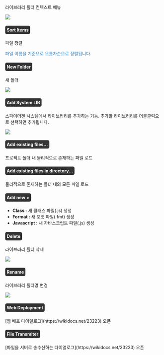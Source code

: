 <link href="https://cdn.jsdelivr.net/npm/bootstrap-icons/font/bootstrap-icons.css" rel="stylesheet">
 <style>
 .aaqa {
  color:white;
  background-color: #333333;
  display:table;
  padding:5px;
  border-radius : 5px;
 }
  .bbqa {
	 color:#337ab7;
 }

 </style>

라이브러리 폴더 컨텍스트 메뉴

![](https://wikidocs.net/images/page/23226/%EC%8A%A4%ED%81%AC%EB%A6%B0%EC%83%B7_2025-02-03_112155.png)

<h4 class="aaqa"><i class="bi bi-file-earmark-excel-fill"></i> Sort Items </h4>
파일 정렬
<p class="bbqa">파일 이름을 기준으로 오름차순으로 정렬됩니다.</p>

 <h4 class="aaqa"><i class="bi bi-folder-fill"></i> New Folder</h4> 
새 폴더

![](https://wikidocs.net/images/page/23226/dialog-libfolder.png) 


 <h4 class="aaqa"><i class="bi bi-folder-fill"></i> Add System LIB </h4>
스파이더젠 시스템에서 라이브러리를 추가하는 기능.  추가할 라이브러리를 더블클릭으로 선택하면 추가됩니다. 

![](https://wikidocs.net/images/page/23226/%EC%8A%A4%ED%81%AC%EB%A6%B0%EC%83%B7_2025-02-03_112836_gM1yiq8.png)

 <h4 class="aaqa"> <i class="bi bi-file-earmark-text"></i> Add existing files... </h4>
프로젝트 폴더 내 물리적으로 존재하는 파일 로드

 <h4 class="aaqa"> <i class="bi bi-folder-fill"></i> Add existing files in directory... </h4>
물리적으로 존재하는 폴더 내의 모든 파일 로드

<h4 class="aaqa"> Add new > </h4>

* **Class :** 새 클래스 파일(.js) 생성
* **Format :** 새 포맷 파일(.fmt) 생성
* **Javascript :** 새 자바스크립트 파일(.js) 생성

<h4 class="aaqa"> Delete </h4>
라이브러리 폴더 삭제

![](https://wikidocs.net/images/page/23226/pop-lib-del.png)


<h4 class="aaqa"> <i class="bi bi-pencil-square"></i> Rename </h4>
라이브러리 폴더명 변경

![](https://wikidocs.net/images/page/23226/dialog-lib-rename.png) 

 <h4 class="aaqa"> Web  Deployment </h4>
[웹 배포 다이얼로그](https://wikidocs.net/23223) 오픈

 <h4 class="aaqa"> <i class="bi bi-pc-display-horizontal"></i> File Transmiter</h4>
[파일을 서버로 송수신하는 다이얼로그](https://wikidocs.net/23223) 오픈
